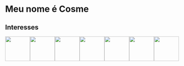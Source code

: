 <h1>Meu nome é Cosme</h1>
<h2>Interesses</h2>

<div style="display: flex; align-items: center;">
  <img src="https://cdn.jsdelivr.net/gh/devicons/devicon/icons/cplusplus/cplusplus-original.svg" width="80" height="80" />
  <img src="https://cdn.jsdelivr.net/gh/devicons/devicon/icons/arduino/arduino-original-wordmark.svg" width="80" height="80"/>
  <img src="https://cdn.jsdelivr.net/gh/devicons/devicon/icons/css3/css3-original-wordmark.svg" width="80" height="80"/>
  <img src="https://cdn.jsdelivr.net/gh/devicons/devicon/icons/django/django-plain.svg" width="80" height="80"/>
  <img src="https://cdn.jsdelivr.net/gh/devicons/devicon/icons/html5/html5-original.svg" width="80" height="80"/>
  <img src="https://cdn.jsdelivr.net/gh/devicons/devicon/icons/javascript/javascript-original.svg" width="80" height="80"/>
  <img src="https://cdn.jsdelivr.net/gh/devicons/devicon/icons/python/python-original.svg" width="80" height="80"/>
</div>

<!--
<img src="https://cdn.jsdelivr.net/gh/devicons/devicon/icons/cplusplus/cplusplus-original.svg" width="80" height="80" />
<img src="https://cdn.jsdelivr.net/gh/devicons/devicon/icons/arduino/arduino-original-wordmark.svg" width="80" height="80"/>
<img src="https://cdn.jsdelivr.net/gh/devicons/devicon/icons/css3/css3-original-wordmark.svg" width="80" height="80"/>
<img src="https://cdn.jsdelivr.net/gh/devicons/devicon/icons/django/django-plain.svg" width="80" height="80"/>
<img src="https://cdn.jsdelivr.net/gh/devicons/devicon/icons/html5/html5-original.svg" width="80" height="80"/>
<img src="https://cdn.jsdelivr.net/gh/devicons/devicon/icons/javascript/javascript-original.svg" width="80" height="80"/>
<img src="https://cdn.jsdelivr.net/gh/devicons/devicon/icons/python/python-original.svg" width="80" height="80"/>
          
          
          
          
            <img src="https://cdn.jsdelivr.net/gh/devicons/devicon/icons/docker/docker-original.svg" />
          

